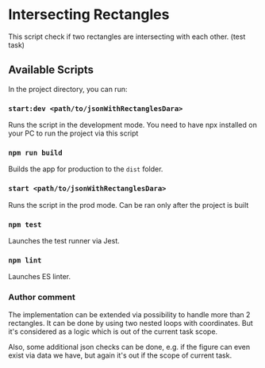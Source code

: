 # Intersecting Rectangles

This script check if two rectangles are intersecting with each other. (test task)

## Available Scripts

In the project directory, you can run:

### `start:dev <path/to/jsonWithRectanglesDara>`

Runs the script in the development mode.
You need to have npx installed on your PC to run the project via this script

### `npm run build`

Builds the app for production to the `dist` folder.

### `start <path/to/jsonWithRectanglesDara>`

Runs the script in the prod mode.
Can be ran only after the project is built

### `npm test`

Launches the test runner via Jest.


### `npm lint`

Launches ES linter.




### Author comment

The implementation can be extended via possibility to handle more than 2 rectangles.
It can be done by using two nested loops with coordinates. 
But it's considered as a logic which is out of the current task scope.

Also, some additional json checks can be done, e.g. if the figure can even exist via data we have, 
but again it's out if the scope of current task.
